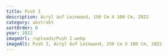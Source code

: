 ```yaml
---
title: Push I
description: Acryl auf Leinwand, 150 Cm X 100 Cm, 2022
category: abstrakt
sortOrder: 0
year: 2022
imageUrl: /uploads/Push I.webp
imageAlt: Push I, Acryl Auf Leinwand, 150 Cm X 100 Cm, 2022
---
```


